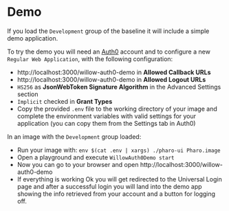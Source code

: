 # Demo

If you load the `Development` group of the baseline it will include a simple demo application.

To try the demo you will need an [Auth0](https://auth0.com) account and to configure a new `Regular Web Application`, with the following configuration:
- http://localhost:3000/willow-auth0-demo in **Allowed Callback URLs**
- http://localhost:3000/willow-auth0-demo in **Allowed Logout URLs**
- `HS256` as **JsonWebToken Signature Algorithm** in the Advanced Settings section
- `Implicit` checked in **Grant Types**
- Copy the provided `.env` file to the working directory of your image and complete the environment variables with valid settings for your application (you can copy them from the Settings tab in Auth0)

In an image with the `Development` group loaded:
- Run your image with: `env $(cat .env | xargs) ./pharo-ui Pharo.image`
- Open a playground and execute `WillowAuth0Demo start`
- Now you can go to your browser and open http://localhost:3000/willow-auth0-demo
- If everything is working Ok you will get redirected to the Universal Login page and after a successful login you will land into the demo app showing the info retrieved from your account and a button for logging off.
